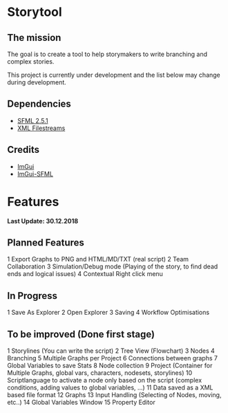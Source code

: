 # Storytool
## The mission
The goal is to create a tool to help storymakers to write branching and complex stories.

This project is currently under development and the list below may change during development.

## Dependencies ##
- [SFML 2.5.1](https://www.sfml-dev.org/download/sfml/2.5.1)
- [XML Filestreams](https://github.com/HaSa1002/xml-filestreams)

## Credits ##
- [ImGui](https://github.com/ocornut/imgui)
- [ImGui-SFML](https://github.com/eliasdaler/imgui-sfml)

# Features #

**Last Update: 30.12.2018**

## Planned Features
1 Export Graphs to PNG and HTML/MD/TXT (real script)
2 Team Collaboration
3 Simulation/Debug mode (Playing of the story, to find dead ends and logical issues)
4 Contextual Right click menu

## In Progress
1 Save As Explorer
2 Open Explorer
3 Saving
4 Workflow Optimisations

## To be improved (Done first stage)
1 Storylines (You can write the script)
2 Tree View (Flowchart)
3 Nodes
4 Branching
5 Multiple Graphs per Project
6 Connections between graphs
7 Global Variables to save Stats
8 Node collection
9 Project (Container for Multiple Graphs, global vars, characters, nodesets, storylines)
10 Scriptlanguage to activate a node only based on the script (complex conditions, adding values to global variables, ...)
11 Data saved as a XML based file format
12 Graphs
13 Input Handling (Selecting of Nodes, moving, etc..)
14 Global Variables Window
15 Property Editor



